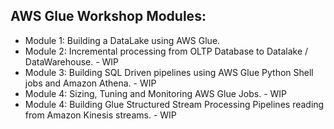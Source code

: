 ## AWS Glue Workshop Modules:

- Module 1: Building a DataLake using AWS Glue.
- Module 2: Incremental processing from OLTP Database to Datalake / DataWarehouse. - WIP
- Module 3: Building SQL Driven pipelines using AWS Glue Python Shell jobs and Amazon Athena. - WIP
- Module 4: Sizing, Tuning and Monitoring AWS Glue Jobs. - WIP
- Module 4: Building Glue Structured Stream Processing Pipelines reading from Amazon Kinesis streams. - WIP

